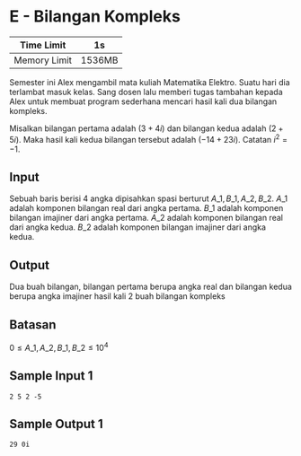 # E - Bilangan Kompleks

| Time Limit   | $1$s     |
|--------------|--------|
| Memory Limit | $1536$MB |

Semester ini Alex mengambil mata kuliah Matematika Elektro. Suatu hari dia terlambat masuk kelas. Sang dosen lalu memberi tugas tambahan kepada Alex untuk membuat program sederhana mencari hasil kali dua bilangan kompleks.

Misalkan bilangan pertama adalah $(3 + 4i)$ dan bilangan kedua adalah $(2 + 5i)$. Maka hasil kali kedua bilangan tersebut adalah $(-14 + 23i)$. Catatan $i^2 = -1$.

## Input

Sebuah baris berisi 4 angka dipisahkan spasi berturut $A\_1, B\_1, A\_2, B\_2$.
$A\_1$ adalah komponen bilangan real dari angka pertama.
$B\_1$ adalah komponen bilangan imajiner dari angka pertama.
$A\_2$ adalah komponen bilangan real dari angka kedua.
$B\_2$ adalah komponen bilangan imajiner dari angka kedua.

## Output

Dua buah bilangan, bilangan pertama berupa angka real dan bilangan kedua berupa angka imajiner hasil kali 2 buah bilangan kompleks

## Batasan

$0 \leq A\_1, A\_2, B\_1, B\_2 \leq 10^4$

## Sample Input 1

	2 5 2 -5

## Sample Output 1

	29 0i


<br>
<br>